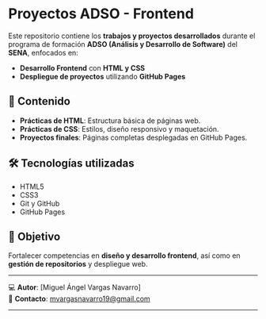 # Proyectos ADSO - Frontend

Este repositorio contiene los **trabajos y proyectos desarrollados** durante el programa de formación **ADSO (Análisis y Desarrollo de Software)** del **SENA**, enfocados en:

- **Desarrollo Frontend** con **HTML y CSS**  
- **Despliegue de proyectos** utilizando **GitHub Pages**
<!--
## 🔗 Despliegue
Puedes ver los proyectos publicados aquí:  
[https://Miguel-A-VN.github.io](https://Miguel-A-VN.github.io)
-->

## 📂 Contenido
- **Prácticas de HTML**: Estructura básica de páginas web.
- **Prácticas de CSS**: Estilos, diseño responsivo y maquetación.
- **Proyectos finales**: Páginas completas desplegadas en GitHub Pages.

## 🛠️ Tecnologías utilizadas
- HTML5
- CSS3
- Git y GitHub
- GitHub Pages

## 📌 Objetivo
Fortalecer competencias en **diseño y desarrollo frontend**, así como en **gestión de repositorios** y despliegue web.

---

💻 **Autor**: [Miguel Ángel Vargas Navarro]  
📧 **Contacto**: mvargasnavarro19@gmail.com
****
